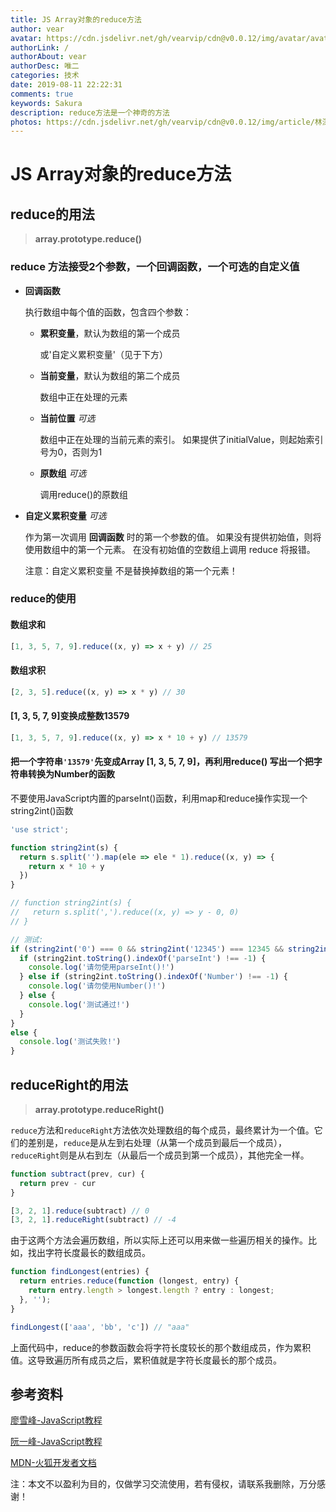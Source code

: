 ```yaml
---
title: JS Array对象的reduce方法
author: vear
avatar: https://cdn.jsdelivr.net/gh/vearvip/cdn@v0.0.12/img/avatar/avatar.webp
authorLink: /
authorAbout: vear
authorDesc: 唯二
categories: 技术
date: 2019-08-11 22:22:31
comments: true
keywords: Sakura
description: reduce方法是一个神奇的方法
photos: https://cdn.jsdelivr.net/gh/vearvip/cdn@v0.0.12/img/article/林深时见鹿01.webp
---
```

# JS Array对象的reduce方法
## reduce的用法
> **array.prototype.reduce()**

### reduce 方法接受2个参数，一个回调函数，一个可选的自定义值

- **回调函数**

  执行数组中每个值的函数，包含四个参数：

   - **累积变量**，默认为数组的第一个成员
   
      或'自定义累积变量'（见于下方）

   - **当前变量**，默认为数组的第二个成员

     数组中正在处理的元素

   - **当前位置** *可选*

     数组中正在处理的当前元素的索引。 如果提供了initialValue，则起始索引号为0，否则为1

   - **原数组** *可选*

     调用reduce()的原数组

- **自定义累积变量** *可选*

  作为第一次调用 **回调函数** 时的第一个参数的值。 如果没有提供初始值，则将使用数组中的第一个元素。 在没有初始值的空数组上调用 reduce 将报错。
  
  注意：自定义累积变量 不是替换掉数组的第一个元素！

### reduce的使用

#### 数组求和
```js
[1, 3, 5, 7, 9].reduce((x, y) => x + y) // 25
```
#### 数组求积
```js
[2, 3, 5].reduce((x, y) => x * y) // 30
```
#### [1, 3, 5, 7, 9]变换成整数13579
```js
[1, 3, 5, 7, 9].reduce((x, y) => x * 10 + y) // 13579
```
#### 把一个字符串`'13579'`先变成Array [1, 3, 5, 7, 9]，再利用reduce() 写出一个把字符串转换为Number的函数
不要使用JavaScript内置的parseInt()函数，利用map和reduce操作实现一个string2int()函数
```js
'use strict';

function string2int(s) {
  return s.split('').map(ele => ele * 1).reduce((x, y) => {
    return x * 10 + y
  })
}

// function string2int(s) {
//   return s.split(',').reduce((x, y) => y - 0, 0)
// }

// 测试:
if (string2int('0') === 0 && string2int('12345') === 12345 && string2int('12300') === 12300) {
  if (string2int.toString().indexOf('parseInt') !== -1) {
    console.log('请勿使用parseInt()!')
  } else if (string2int.toString().indexOf('Number') !== -1) {
    console.log('请勿使用Number()!')
  } else {
    console.log('测试通过!')
  }
}
else {
  console.log('测试失败!')
}
```
## reduceRight的用法
> **array.prototype.reduceRight()**

`reduce`方法和`reduceRight`方法依次处理数组的每个成员，最终累计为一个值。它们的差别是，`reduce`是从左到右处理（从第一个成员到最后一个成员），`reduceRight`则是从右到左（从最后一个成员到第一个成员），其他完全一样。

```js
function subtract(prev, cur) {
  return prev - cur
}

[3, 2, 1].reduce(subtract) // 0
[3, 2, 1].reduceRight(subtract) // -4
```

由于这两个方法会遍历数组，所以实际上还可以用来做一些遍历相关的操作。比如，找出字符长度最长的数组成员。

```js
function findLongest(entries) {
  return entries.reduce(function (longest, entry) {
    return entry.length > longest.length ? entry : longest;
  }, '');
}

findLongest(['aaa', 'bb', 'c']) // "aaa"
```
上面代码中，reduce的参数函数会将字符长度较长的那个数组成员，作为累积值。这导致遍历所有成员之后，累积值就是字符长度最长的那个成员。

## 参考资料
[廖雪峰-JavaScript教程](https://www.liaoxuefeng.com/wiki/1022910821149312/1024322552460832)

[阮一峰-JavaScript教程](https://wangdoc.com/javascript/stdlib/array.html#reduce%EF%BC%8Creduceright)

[MDN-火狐开发者文档](https://developer.mozilla.org/zh-CN/docs/Web/JavaScript/Reference/Global_Objects/Array/Reduce)

注：本文不以盈利为目的，仅做学习交流使用，若有侵权，请联系我删除，万分感谢！
